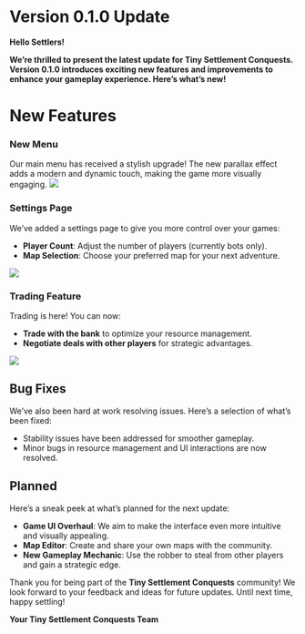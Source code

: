 # Version 0.1.0 Update

<b>
Hello Settlers!

We’re thrilled to present the latest update for **Tiny Settlement Conquests**. Version **0.1.0** introduces exciting new features and improvements to enhance your gameplay experience. Here’s what’s new!
</b>

<h1 id="new-features">New Features</h1>

### New Menu
Our main menu has received a stylish upgrade! The new parallax effect adds a modern and dynamic touch, making the game more visually engaging.
<img src='assets/updates/img/main-menu.png'>

### Settings Page
We’ve added a settings page to give you more control over your games:
- **Player Count**: Adjust the number of players (currently bots only).  
- **Map Selection**: Choose your preferred map for your next adventure.
<img src='assets/updates/img/lobby.png'>

### Trading Feature
Trading is here! You can now:
- **Trade with the bank** to optimize your resource management.
- **Negotiate deals with other players** for strategic advantages.

<img src='assets/updates/img/trades.png'>


## Bug Fixes

We’ve also been hard at work resolving issues. Here’s a selection of what’s been fixed:
- Stability issues have been addressed for smoother gameplay.
- Minor bugs in resource management and UI interactions are now resolved.


## Planned

Here’s a sneak peek at what’s planned for the next update:
- **Game UI Overhaul**: We aim to make the interface even more intuitive and visually appealing.
- **Map Editor**: Create and share your own maps with the community.
- **New Gameplay Mechanic**: Use the robber to steal from other players and gain a strategic edge.


Thank you for being part of the **Tiny Settlement Conquests** community! We look forward to your feedback and ideas for future updates. Until next time, happy settling!

<b>Your Tiny Settlement Conquests Team</b>
